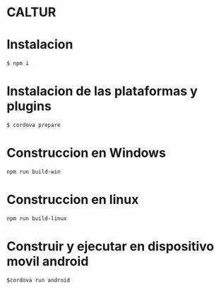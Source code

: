 # CALTUR

# Instalacion 
```
$ npm i 
```
# Instalacion de las plataformas y plugins
```
$ cordova prepare
```

# Construccion en Windows
```
npm run build-win
```
# Construccion en linux
```
npm run build-linux
```
# Construir y ejecutar en dispositivo movil android
```
$cordova run android
```
